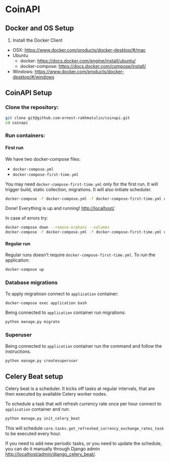 # CoinAPI

## Docker and OS Setup

1. Install the Docker Client
  - OSX: https://www.docker.com/products/docker-desktop/#/mac
  - Ubuntu
    - docker: https://docs.docker.com/engine/install/ubuntu/
    - docker-compose: https://docs.docker.com/compose/install/
  - Windows: https://www.docker.com/products/docker-desktop/#/windows

## CoinAPI Setup

### Clone the repository:

```sh
git clone git@github.com:ernest-rakhmatulin/coinapi.git
cd coinapi
```

### Run containers:

#### First run 

We have two docker-compose files:
- `docker-compose.yml`
- `docker-compose-first-time.yml`

You may need `docker-compose-first-time.yml` only for the first run. It will 
trigger build, static collection, migrations. It will also initiate scheduler.  

```sh
docker-compose -f docker-compose.yml -f docker-compose-first-time.yml up
```

Done! Everything is up and running! [http://localhost/](http://localhost/)

In case of errors try:  

```sh
docker-compose down --remove-orphans --volumes
docker-compose -f docker-compose.yml -f docker-compose-first-time.yml up
```



#### Regular run 

Regular runs doesn't require `docker-compose-first-time.yml`. To run the application: 

```sh
docker-compose up
```

### Database migrations

To apply migratiosn connect to `application` container:

```sh
docker-compose exec application bash
```

Being connected to `application` container run migrations:

```sh
python manage.py migrate
```

### Superuser 

Being connected to `application` container run the 
command and follow the instructions.  

```sh
python manage.py createsuperuser
```

## Celery Beat setup

Celery beat is a scheduler. It kicks off tasks at regular intervals, 
that are then executed by available Celery worker nodes.

To schedule a task that will refresh currency rate once per hour 
connect to `application` container and run:

```sh
python manage.py init_celery_beat
```

This will schedule `core.tasks.get_refreshed_currency_exchange_rates_task` 
to be executed every hour.

If you need to add new periodic tasks, or you need to update 
the schedule, you can do it manually through Django admin 
[http://localhost/admin/django_celery_beat/](http://localhost/admin/django_celery_beat/).



